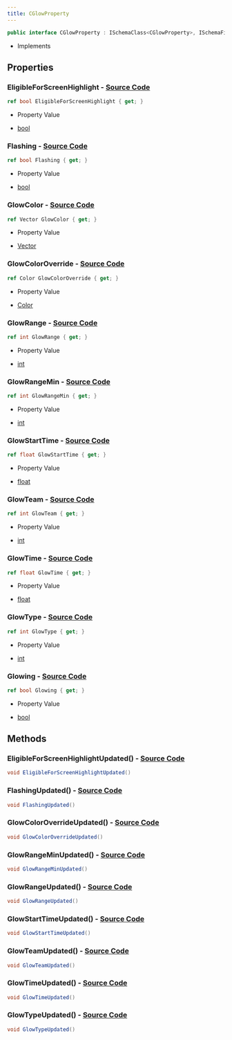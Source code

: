 ```yaml
---
title: CGlowProperty
---
```


```csharp
public interface CGlowProperty : ISchemaClass<CGlowProperty>, ISchemaField, ISchemaClass, INativeHandle
```

- Implements

## Properties

### **EligibleForScreenHighlight** - [Source Code](https://github.com/swiftly-solution/swiftlys2/blob/main/managed/src/SwiftlyS2.Generated/Schemas/Interfaces/CGlowProperty.cs#L34)

```csharp
ref bool EligibleForScreenHighlight { get; }
```

- Property Value

- [bool](https://learn.microsoft.com/dotnet/api/system.boolean)

### **Flashing** - [Source Code](https://github.com/swiftly-solution/swiftlys2/blob/main/managed/src/SwiftlyS2.Generated/Schemas/Interfaces/CGlowProperty.cs#L28)

```csharp
ref bool Flashing { get; }
```

- Property Value

- [bool](https://learn.microsoft.com/dotnet/api/system.boolean)

### **GlowColor** - [Source Code](https://github.com/swiftly-solution/swiftlys2/blob/main/managed/src/SwiftlyS2.Generated/Schemas/Interfaces/CGlowProperty.cs#L16)

```csharp
ref Vector GlowColor { get; }
```

- Property Value

- [Vector](/docs/api/shared/natives/vector)

### **GlowColorOverride** - [Source Code](https://github.com/swiftly-solution/swiftlys2/blob/main/managed/src/SwiftlyS2.Generated/Schemas/Interfaces/CGlowProperty.cs#L26)

```csharp
ref Color GlowColorOverride { get; }
```

- Property Value

- [Color](/docs/api/shared/natives/color)

### **GlowRange** - [Source Code](https://github.com/swiftly-solution/swiftlys2/blob/main/managed/src/SwiftlyS2.Generated/Schemas/Interfaces/CGlowProperty.cs#L22)

```csharp
ref int GlowRange { get; }
```

- Property Value

- [int](https://learn.microsoft.com/dotnet/api/system.int32)

### **GlowRangeMin** - [Source Code](https://github.com/swiftly-solution/swiftlys2/blob/main/managed/src/SwiftlyS2.Generated/Schemas/Interfaces/CGlowProperty.cs#L24)

```csharp
ref int GlowRangeMin { get; }
```

- Property Value

- [int](https://learn.microsoft.com/dotnet/api/system.int32)

### **GlowStartTime** - [Source Code](https://github.com/swiftly-solution/swiftlys2/blob/main/managed/src/SwiftlyS2.Generated/Schemas/Interfaces/CGlowProperty.cs#L32)

```csharp
ref float GlowStartTime { get; }
```

- Property Value

- [float](https://learn.microsoft.com/dotnet/api/system.single)

### **GlowTeam** - [Source Code](https://github.com/swiftly-solution/swiftlys2/blob/main/managed/src/SwiftlyS2.Generated/Schemas/Interfaces/CGlowProperty.cs#L20)

```csharp
ref int GlowTeam { get; }
```

- Property Value

- [int](https://learn.microsoft.com/dotnet/api/system.int32)

### **GlowTime** - [Source Code](https://github.com/swiftly-solution/swiftlys2/blob/main/managed/src/SwiftlyS2.Generated/Schemas/Interfaces/CGlowProperty.cs#L30)

```csharp
ref float GlowTime { get; }
```

- Property Value

- [float](https://learn.microsoft.com/dotnet/api/system.single)

### **GlowType** - [Source Code](https://github.com/swiftly-solution/swiftlys2/blob/main/managed/src/SwiftlyS2.Generated/Schemas/Interfaces/CGlowProperty.cs#L18)

```csharp
ref int GlowType { get; }
```

- Property Value

- [int](https://learn.microsoft.com/dotnet/api/system.int32)

### **Glowing** - [Source Code](https://github.com/swiftly-solution/swiftlys2/blob/main/managed/src/SwiftlyS2.Generated/Schemas/Interfaces/CGlowProperty.cs#L36)

```csharp
ref bool Glowing { get; }
```

- Property Value

- [bool](https://learn.microsoft.com/dotnet/api/system.boolean)

## Methods

### **EligibleForScreenHighlightUpdated()** - [Source Code](https://github.com/swiftly-solution/swiftlys2/blob/main/managed/src/SwiftlyS2.Generated/Schemas/Interfaces/CGlowProperty.cs#L46)

```csharp
void EligibleForScreenHighlightUpdated()
```

### **FlashingUpdated()** - [Source Code](https://github.com/swiftly-solution/swiftlys2/blob/main/managed/src/SwiftlyS2.Generated/Schemas/Interfaces/CGlowProperty.cs#L43)

```csharp
void FlashingUpdated()
```

### **GlowColorOverrideUpdated()** - [Source Code](https://github.com/swiftly-solution/swiftlys2/blob/main/managed/src/SwiftlyS2.Generated/Schemas/Interfaces/CGlowProperty.cs#L42)

```csharp
void GlowColorOverrideUpdated()
```

### **GlowRangeMinUpdated()** - [Source Code](https://github.com/swiftly-solution/swiftlys2/blob/main/managed/src/SwiftlyS2.Generated/Schemas/Interfaces/CGlowProperty.cs#L41)

```csharp
void GlowRangeMinUpdated()
```

### **GlowRangeUpdated()** - [Source Code](https://github.com/swiftly-solution/swiftlys2/blob/main/managed/src/SwiftlyS2.Generated/Schemas/Interfaces/CGlowProperty.cs#L40)

```csharp
void GlowRangeUpdated()
```

### **GlowStartTimeUpdated()** - [Source Code](https://github.com/swiftly-solution/swiftlys2/blob/main/managed/src/SwiftlyS2.Generated/Schemas/Interfaces/CGlowProperty.cs#L45)

```csharp
void GlowStartTimeUpdated()
```

### **GlowTeamUpdated()** - [Source Code](https://github.com/swiftly-solution/swiftlys2/blob/main/managed/src/SwiftlyS2.Generated/Schemas/Interfaces/CGlowProperty.cs#L39)

```csharp
void GlowTeamUpdated()
```

### **GlowTimeUpdated()** - [Source Code](https://github.com/swiftly-solution/swiftlys2/blob/main/managed/src/SwiftlyS2.Generated/Schemas/Interfaces/CGlowProperty.cs#L44)

```csharp
void GlowTimeUpdated()
```

### **GlowTypeUpdated()** - [Source Code](https://github.com/swiftly-solution/swiftlys2/blob/main/managed/src/SwiftlyS2.Generated/Schemas/Interfaces/CGlowProperty.cs#L38)

```csharp
void GlowTypeUpdated()
```


